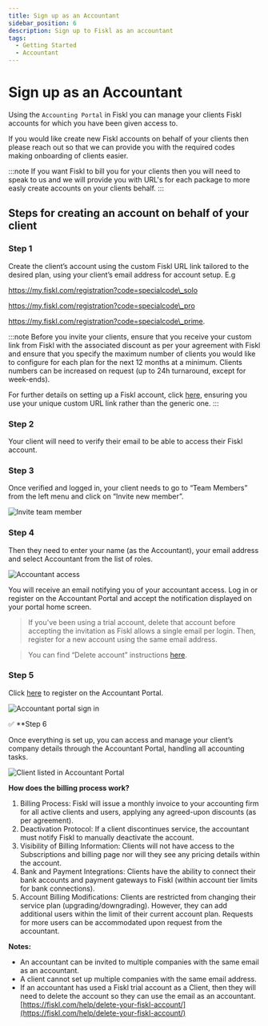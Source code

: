 ```yaml
---
title: Sign up as an Accountant
sidebar_position: 6
description: Sign up to Fiskl as an accountant
tags:
  - Getting Started
  - Accountant
---
```


# Sign up as an Accountant

Using the `Accounting Portal` in Fiskl you can manage your clients Fiskl accounts for which you have been given access to. 

If you would like create new Fiskl accounts on behalf of your clients then please reach out so that we can provide you with the required codes making onboarding of clients easier.

:::note
If you want Fiskl to bill you for your clients then you will need to speak to us and we will provide you with URL's for each package to more easly create accounts on your clients behalf. 
:::

## Steps for creating an account on behalf of your client

### Step 1

Create the client’s account using the custom Fiskl URL link tailored to the desired plan, using your client’s email address for account setup. E.g

https://my.fiskl.com/registration?code=specialcode\_solo

https://my.fiskl.com/registration?code=specialcode\_pro

https://my.fiskl.com/registration?code=specialcode\_prime.

:::note
Before you invite your clients, ensure that you receive your custom link from Fiskl with the associated discount as per your agreement with Fiskl and ensure that you specify the maximum number of clients you would like to configure for each plan for the next 12 months at a minimum. Clients numbers can be increased on request (up to 24h turnaround, except for week-ends).

For further details on setting up a Fiskl account, click [here](https://fiskl.com/help/getting-started/introduction/sign-up-for-fiskl/), ensuring you use your unique custom URL link rather than the generic one.
:::

### Step 2

Your client will need to verify their email to be able to access their Fiskl account.

### Step 3

 Once verified and logged in, your client needs to go to “Team Members” from the left menu and click on “Invite new member”.

![Invite team member](https://fiskl.com/wp-content/uploads/2024/04/Invite-team-member.png)

### Step 4 

Then they need to enter your name (as the Accountant), your email address and select Accountant from the list of roles.

![Accountant access](https://fiskl.com/wp-content/uploads/2024/04/Accountant-acccess.png)

You will receive an email notifying you of your accountant access. Log in or register on the Accountant Portal and accept the notification displayed on your portal home screen.

> If you've been using a trial account, delete that account before accepting the invitation as Fiskl allows a single email per login. Then, register for a new account using the same email address.

> You can find “Delete account” instructions [here](https://fiskl.com/help/plans-billing/account-management/delete-your-fiskl-account/).

### Step 5
 Click [here](https://my.fiskl.com/portal/registration) to register on the Accountant Portal.

![Accountant portal sign in](https://fiskl.com/wp-content/uploads/2024/04/Accountant-portal-sign-in.png)

✅ **Step 6

 Once everything is set up, you can access and manage your client’s company details through the Accountant Portal, handling all accounting tasks.

![Client listed in Accountant Portal](https://fiskl.com/wp-content/uploads/2024/04/Client-added.png)

**How does the billing process work?**

1. Billing Process: Fiskl will issue a monthly invoice to your accounting firm for all active clients and users, applying any agreed-upon discounts (as per agreement).
2. Deactivation Protocol: If a client discontinues service, the accountant must notify Fiskl to manually deactivate the account.
3. Visibility of Billing Information: Clients will not have access to the Subscriptions and billing page nor will they see any pricing details within the account.
4. Bank and Payment Integrations: Clients have the ability to connect their bank accounts and payment gateways to Fiskl (within account tier limits for bank connections).
5. Account Billing Modifications: Clients are restricted from changing their service plan (upgrading/downgrading). However, they can add additional users within the limit of their current account plan. Requests for more users can be accommodated upon request from the accountant.

**Notes:**

* An accountant can be invited to multiple companies with the same email as an accountant.
* A client cannot set up multiple companies with the same email address.
* If an accountant has used a Fiskl trial account as a Client, then they will need to delete the account so they can use the email as an accountant. [https://fiskl.com/help/delete-your-fiskl-account/](https://fiskl.com/help/delete-your-fiskl-account/)
